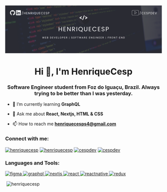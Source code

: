 [![Social banner for henriquecesp](https://github.com/Henriquecesp/HenriqueCesp/blob/main/banner.png)](https://github.com/Henriquecesp)

<h1 align="center">Hi 👋, I'm HenriqueCesp</h1>
<h3 align="center">Software Engineer student from Foz do Iguaçu, Brazil. Always trying to be better than I was yesterday.</h3>

- 🌱 I’m currently learning **GraphQL**

- 💬 Ask me about **React, Nextjs, HTML & CSS**

- 📫 How to reach me **henriquecesps4@gmail.com**

<h3 align="left">Connect with me:</h3>
<p align="left">
<a href="https://dev.to/henriquecesp" target="blank"><img align="center" src="https://cdn.jsdelivr.net/npm/simple-icons@3.0.1/icons/dev-dot-to.svg" alt="henriquecesp" height="30" width="40" /></a>
<a href="https://linkedin.com/in/henriquecesp" target="blank"><img align="center" src="https://cdn.jsdelivr.net/npm/simple-icons@3.0.1/icons/linkedin.svg" alt="henriquecesp" height="30" width="40" /></a>
<a href="https://instagram.com/cespdev" target="blank"><img align="center" src="https://cdn.jsdelivr.net/npm/simple-icons@3.0.1/icons/instagram.svg" alt="cespdev" height="30" width="40" /></a>
<a href="https://www.youtube.com/c/cespdev" target="blank"><img align="center" src="https://cdn.jsdelivr.net/npm/simple-icons@3.0.1/icons/youtube.svg" alt="cespdev" height="30" width="40" /></a>
</p>

<h3 align="left">Languages and Tools:</h3>
<p align="left"> <a href="https://www.figma.com/" target="_blank"> <img src="https://www.vectorlogo.zone/logos/figma/figma-icon.svg" alt="figma" width="40" height="40"/> </a> <a href="https://graphql.org" target="_blank"> <img src="https://www.vectorlogo.zone/logos/graphql/graphql-icon.svg" alt="graphql" width="40" height="40"/> </a> <a href="https://nextjs.org/" target="_blank"> <img src="https://cdn.worldvectorlogo.com/logos/nextjs-3.svg" alt="nextjs" width="40" height="40"/> </a> <a href="https://reactjs.org/" target="_blank"> <img src="https://devicons.github.io/devicon/devicon.git/icons/react/react-original-wordmark.svg" alt="react" width="40" height="40"/> </a> <a href="https://reactnative.dev/" target="_blank"> <img src="https://reactnative.dev/img/header_logo.svg" alt="reactnative" width="40" height="40"/> </a> <a href="https://redux.js.org" target="_blank"> <img src="https://devicons.github.io/devicon/devicon.git/icons/redux/redux-original.svg" alt="redux" width="40" height="40"/> </a> </p>
<p>&nbsp;<img align="center" src="https://github-readme-stats.vercel.app/api?username=henriquecesp&show_icons=true&theme=dracula&locale=en" alt="henriquecesp" /></p>

